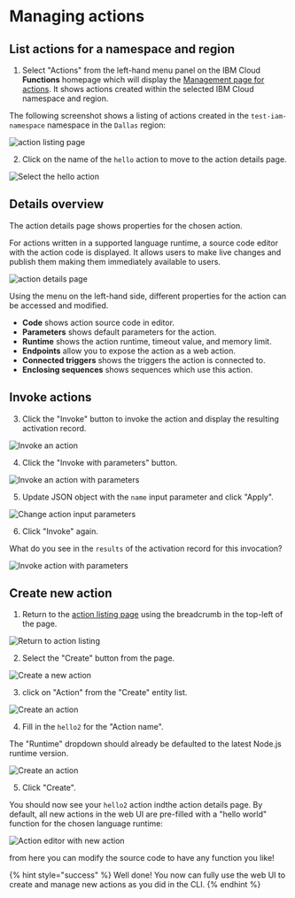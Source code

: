 # Managing actions

## List actions for a namespace and region

1. Select "Actions" from the left-hand menu panel on the IBM Cloud **Functions** homepage which will display the [Management page for actions](https://cloud.ibm.com/functions/actions). It shows actions created within the selected IBM Cloud namespace and region.

The following screenshot shows a listing of actions created in the `test-iam-namespace` namespace in the `Dallas` region:

![action listing page](images/101-ex5-action-list.png)

2. Click on the name of the `hello` action to move to the action details page.

![Select the hello action](images/101-ex5-action-list-select.png)

## Details overview

The action details page shows properties for the chosen action.

For actions written in a supported language runtime, a source code editor with the action code is displayed. It allows users to make live changes and publish them making them immediately available to users.

![action details page](images/101-ex5-action-details.png)

Using the menu on the left-hand side, different properties for the action can be accessed and modified.

* **Code** shows action source code in editor.
* **Parameters** shows default parameters for the action.
* **Runtime** shows the action runtime, timeout value, and memory limit.
* **Endpoints** allow you to expose the action as a web action.
* **Connected triggers** shows the triggers the action is connected to.
* **Enclosing sequences** shows sequences which use this action.

## Invoke actions

3. Click the "Invoke" button to invoke the action and display the resulting activation record.

![Invoke an action](images/101-ex5-action-invoke.png)

4. Click the "Invoke with parameters" button.

![Invoke an action with parameters](images/101-ex5-action-invoke-with-params.png)

5. Update JSON object with the `name` input parameter and click "Apply".

![Change action input parameters](images/101-ex5-action-change-params.png)

6. Click "Invoke" again.

What do you see in the `results` of the activation record for this invocation?

![Invoke action with parameters](images/101-ex5-action-invoke-with-name-param.png)

## Create new action

1. Return to the [action listing page](https://cloud.ibm.com/functions/actions) using the breadcrumb in the top-left of the page.

![Return to action listing](images/101-ex5-action-breadcrumb.png)

2. Select the "Create" button from the page.

![Create a new action](images/101-ex5-action-create.png)

3. click on "Action" from the "Create" entity list.

![Create an action](images/101-ex5-entity-create-action.png)

4. Fill in the `hello2` for the "Action name".

The "Runtime" dropdown should already be defaulted to the latest Node.js runtime version.

![Create an action](images/101-ex5-action-create-new.png)

5. Click "Create".

You should now see your `hello2` action indthe action details page. By default, all new actions in the web UI are pre-filled with a "hello world" function for the chosen language runtime:

![Action editor with new action](images/101-ex5-action-create-new-editor.png)

from here you can modify the source code to have any function you like!

{% hint style="success" %}
Well done! You now can fully use the web UI to create and manage new actions as you did in the CLI.
{% endhint %}
